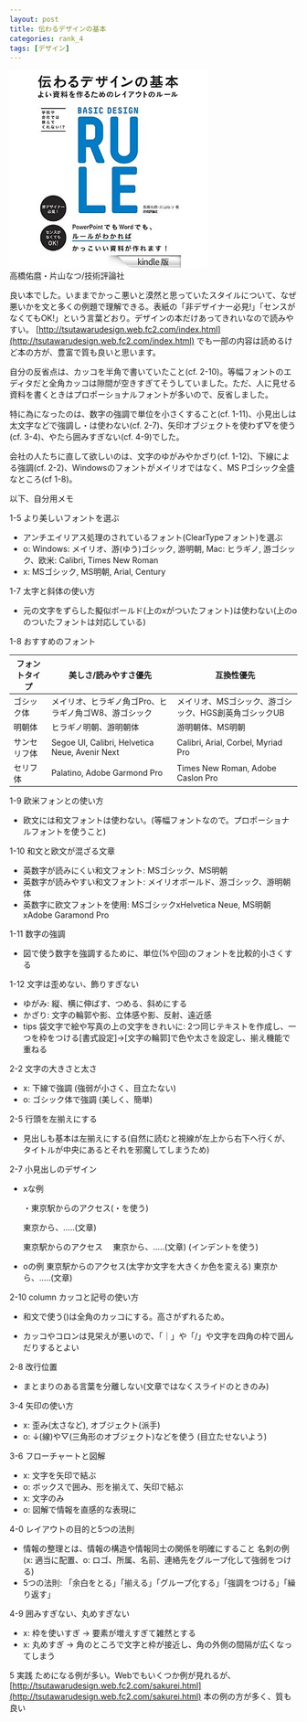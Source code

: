 ```yaml
---
layout: post
title: 伝わるデザインの基本
categories: rank_4
tags: [デザイン]
---
```



<div class="book"><div class="book_image"><a href="http://www.amazon.co.jp/dp/4774166138/"><img src="/images/basic_design_rule.jpg"></img></a></div><div class="book_info">高橋佑麿・片山なつ/技術評論社</div><div class="clear"></div></div>

良い本でした。いままでかっこ悪いと漠然と思っていたスタイルについて、なぜ悪いかを文と多くの例題で理解できる。表紙の「非デザイナー必見!」「センスがなくてもOK!」という言葉どおり。デザインの本だけあってきれいなので読みやすい。
[http://tsutawarudesign.web.fc2.com/index.html](http://tsutawarudesign.web.fc2.com/index.html) でも一部の内容は読めるけど本の方が、豊富で質も良いと思います。

自分の反省点は、カッコを半角で書いていたこと(cf. 2-10)。等幅フォントのエディタだと全角カッコは隙間が空きすぎてそうしていました。ただ、人に見せる資料を書くときはプロポーショナルフォントが多いので、反省しました。

特に為になったのは、数字の強調で単位を小さくすること(cf. 1-11)、小見出しは太文字などで強調し・は使わない(cf. 2-7)、矢印オブジェクトを使わず▽を使う(cf. 3-4)、やたら囲みすぎない(cf. 4-9)でした。

会社の人たちに直して欲しいのは、文字のゆがみやかざり(cf. 1-12)、下線による強調(cf. 2-2)、Windowsのフォントがメイリオではなく、MS Pゴシック全盛なところ(cf 1-8)。

以下、自分用メモ<!--more-->

1-5 より美しいフォントを選ぶ

* アンチエイリアス処理のされているフォント(ClearTypeフォント)を選ぶ
* o: Windows: メイリオ、游(ゆう)ゴシック, 游明朝, Mac: ヒラギノ, 游ゴシック、欧米: Calibri, Times New Roman
*  x: MSゴシック, MS明朝, Arial, Century

1-7 太字と斜体の使い方
* 元の文字をずらした擬似ボールド(上のxがついたフォント)は使わない(上のoのついたフォントは対応している)

1-8 おすすめのフォント

|フォントタイプ|美しさ/読みやすさ優先|互換性優先|
|-|-|-|
|ゴシック体|メイリオ、ヒラギノ角ゴPro、ヒラギノ角ゴW8、游ゴシック|メイリオ、MSゴシック、游ゴシック、HGS創英角ゴシックUB|
|明朝体|ヒラギノ明朝、游明朝体|游明朝体、MS明朝|
|サンセリフ体|Segoe UI, Calibri, Helvetica Neue, Avenir Next|Calibri, Arial, Corbel, Myriad Pro|
|セリフ体|Palatino, Adobe Garmond Pro|Times New Roman, Adobe Caslon Pro|

1-9 欧米フォンとの使い方
* 欧文には和文フォントは使わない。(等幅フォントなので。プロポーショナルフォントを使うこと)

1-10 和文と欧文が混ざる文章

* 英数字が読みにくい和文フォント: MSゴシック、MS明朝
* 英数字が読みやすい和文フォント: メイリオボールド、游ゴシック、游明朝体
* 英数字に欧文フォントを使用: MSゴシックxHelvetica Neue, MS明朝xAdobe Garamond Pro

1-11 数字の強調

* 図で使う数字を強調するために、単位(%や回)のフォントを比較的小さくする

1-12 文字は歪めない、飾りすぎない

* ゆがみ: 縦、横に伸ばす、つめる、斜めにする
* かざり: 文字の輪郭や影、立体感や影、反射、遠近感
* tips 袋文字で絵や写真の上の文字をきれいに: 2つ同じテキストを作成し、一つを枠をつける[書式設定]→[文字の輪郭]で色や太さを設定し、揃え機能で重ねる

2-2 文字の大きさと太さ

* x: 下線で強調 (強弱が小さく、目立たない)
* o: ゴシック体で強調 (美しく、簡単)

2-5 行頭を左揃えにする

* 見出しも基本は左揃えにする(自然に読むと視線が左上から右下へ行くが、タイトルが中央にあるとそれを邪魔してしまうため)

2-7 小見出しのデザイン

* xな例

  ・東京駅からのアクセス(・を使う)

  東京から、.....(文章)

  東京駅からのアクセス
  　東京から、.....(文章) (インデントを使う)

* oの例
  東京駅からのアクセス(太字か文字を大きくか色を変える)
  東京から、.....(文章)

2-10 column カッコと記号の使い方
* 和文で使う()は全角のカッコにする。高さがずれるため。

* カッコやコロンは見栄えが悪いので、「｜」や「/」や文字を四角の枠で囲んだりするとよい

2-8 改行位置

* まとまりのある言葉を分離しない(文章ではなくスライドのときのみ)

3-4 矢印の使い方

* x: 歪み(太さなど), オブジェクト(派手)
* o: ↓(線)や▽(三角形のオブジェクト)などを使う (目立たせないよう)

3-6 フローチャートと図解

* x: 文字を矢印で結ぶ
* o: ボックスで囲み、形を揃えて、矢印で結ぶ
* x: 文字のみ
* o: 図解で情報を直感的な表現に

4-0 レイアウトの目的と5つの法則

* 情報の整理とは、情報の構造や情報同士の関係を明確にすること
  名刺の例(x: 適当に配置、o: ロゴ、所属、名前、連絡先をグループ化して強弱をつける)
* 5つの法則: 「余白をとる」「揃える」「グループ化する」「強調をつける」「繰り返す」

4-9 囲みすぎない、丸めすぎない

* x: 枠を使いすぎ → 要素が増えすぎて雑然とする
* x: 丸めすぎ → 角のところで文字と枠が接近し、角の外側の間隔が広くなってしまう

5 実践
ためになる例が多い。Webでもいくつか例が見れるが、 [http://tsutawarudesign.web.fc2.com/sakurei.html](http://tsutawarudesign.web.fc2.com/sakurei.html) 本の例の方が多く、質も良い

